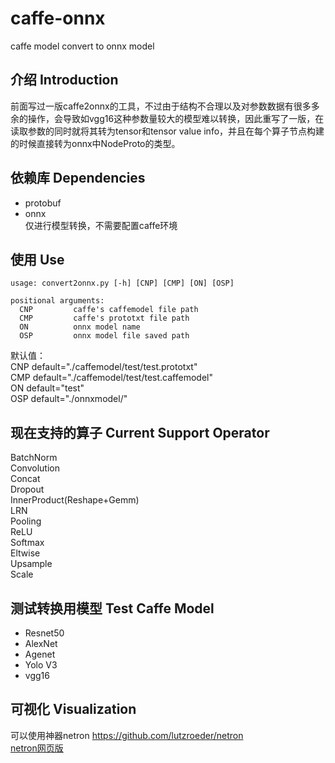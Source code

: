 # caffe-onnx
caffe model convert to onnx model  

## 介绍 Introduction  
前面写过一版caffe2onnx的工具，不过由于结构不合理以及对参数数据有很多多余的操作，会导致如vgg16这种参数量较大的模型难以转换，因此重写了一版，在读取参数的同时就将其转为tensor和tensor value info，并且在每个算子节点构建的时候直接转为onnx中NodeProto的类型。
## 依赖库 Dependencies  
- protobuf  
- onnx    
仅进行模型转换，不需要配置caffe环境
## 使用 Use  
```
usage: convert2onnx.py [-h] [CNP] [CMP] [ON] [OSP]

positional arguments:
  CNP         caffe's caffemodel file path
  CMP         caffe's prototxt file path
  ON          onnx model name
  OSP         onnx model file saved path

```  
默认值：  
CNP default="./caffemodel/test/test.prototxt"  
CMP default="./caffemodel/test/test.caffemodel"  
ON default="test"  
OSP default="./onnxmodel/"  
## 现在支持的算子 Current Support Operator  
BatchNorm  
Convolution  
Concat  
Dropout  
InnerProduct(Reshape+Gemm)  
LRN  
Pooling  
ReLU  
Softmax  
Eltwise  
Upsample  
Scale  


## 测试转换用模型 Test Caffe Model  
- Resnet50  
- AlexNet  
- Agenet  
- Yolo V3  
- vgg16  


## 可视化 Visualization  
可以使用神器netron https://github.com/lutzroeder/netron  
[netron网页版](https://lutzroeder.github.io/netron/)



